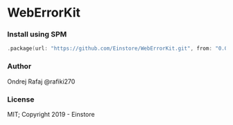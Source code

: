 # WebErrorKit



### Install using SPM

```swift
.package(url: "https://github.com/Einstore/WebErrorKit.git", from: "0.0.1")
```

### Author

Ondrej Rafaj @rafiki270

### License

MIT; Copyright 2019 - Einstore
